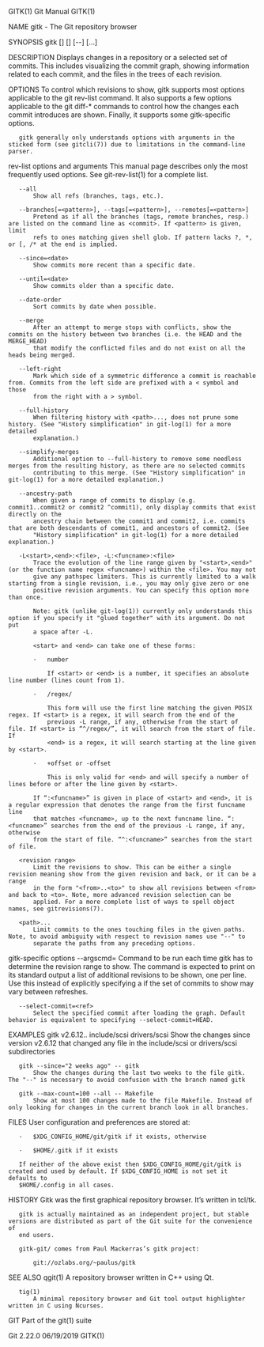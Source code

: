 GITK(1)                                                             Git Manual                                                             GITK(1)

NAME
       gitk - The Git repository browser

SYNOPSIS
       gitk [<options>] [<revision range>] [--] [<path>...]

DESCRIPTION
       Displays changes in a repository or a selected set of commits. This includes visualizing the commit graph, showing information related to
       each commit, and the files in the trees of each revision.

OPTIONS
       To control which revisions to show, gitk supports most options applicable to the git rev-list command. It also supports a few options
       applicable to the git diff-* commands to control how the changes each commit introduces are shown. Finally, it supports some gitk-specific
       options.

       gitk generally only understands options with arguments in the sticked form (see gitcli(7)) due to limitations in the command-line parser.

   rev-list options and arguments
       This manual page describes only the most frequently used options. See git-rev-list(1) for a complete list.

       --all
           Show all refs (branches, tags, etc.).

       --branches[=<pattern>], --tags[=<pattern>], --remotes[=<pattern>]
           Pretend as if all the branches (tags, remote branches, resp.) are listed on the command line as <commit>. If <pattern> is given, limit
           refs to ones matching given shell glob. If pattern lacks ?, *, or [, /* at the end is implied.

       --since=<date>
           Show commits more recent than a specific date.

       --until=<date>
           Show commits older than a specific date.

       --date-order
           Sort commits by date when possible.

       --merge
           After an attempt to merge stops with conflicts, show the commits on the history between two branches (i.e. the HEAD and the MERGE_HEAD)
           that modify the conflicted files and do not exist on all the heads being merged.

       --left-right
           Mark which side of a symmetric difference a commit is reachable from. Commits from the left side are prefixed with a < symbol and those
           from the right with a > symbol.

       --full-history
           When filtering history with <path>..., does not prune some history. (See "History simplification" in git-log(1) for a more detailed
           explanation.)

       --simplify-merges
           Additional option to --full-history to remove some needless merges from the resulting history, as there are no selected commits
           contributing to this merge. (See "History simplification" in git-log(1) for a more detailed explanation.)

       --ancestry-path
           When given a range of commits to display (e.g.  commit1..commit2 or commit2 ^commit1), only display commits that exist directly on the
           ancestry chain between the commit1 and commit2, i.e. commits that are both descendants of commit1, and ancestors of commit2. (See
           "History simplification" in git-log(1) for a more detailed explanation.)

       -L<start>,<end>:<file>, -L:<funcname>:<file>
           Trace the evolution of the line range given by "<start>,<end>" (or the function name regex <funcname>) within the <file>. You may not
           give any pathspec limiters. This is currently limited to a walk starting from a single revision, i.e., you may only give zero or one
           positive revision arguments. You can specify this option more than once.

           Note: gitk (unlike git-log(1)) currently only understands this option if you specify it "glued together" with its argument. Do not put
           a space after -L.

           <start> and <end> can take one of these forms:

           ·   number

               If <start> or <end> is a number, it specifies an absolute line number (lines count from 1).

           ·   /regex/

               This form will use the first line matching the given POSIX regex. If <start> is a regex, it will search from the end of the
               previous -L range, if any, otherwise from the start of file. If <start> is “^/regex/”, it will search from the start of file. If
               <end> is a regex, it will search starting at the line given by <start>.

           ·   +offset or -offset

               This is only valid for <end> and will specify a number of lines before or after the line given by <start>.

           If “:<funcname>” is given in place of <start> and <end>, it is a regular expression that denotes the range from the first funcname line
           that matches <funcname>, up to the next funcname line. “:<funcname>” searches from the end of the previous -L range, if any, otherwise
           from the start of file. “^:<funcname>” searches from the start of file.

       <revision range>
           Limit the revisions to show. This can be either a single revision meaning show from the given revision and back, or it can be a range
           in the form "<from>..<to>" to show all revisions between <from> and back to <to>. Note, more advanced revision selection can be
           applied. For a more complete list of ways to spell object names, see gitrevisions(7).

       <path>...
           Limit commits to the ones touching files in the given paths. Note, to avoid ambiguity with respect to revision names use "--" to
           separate the paths from any preceding options.

   gitk-specific options
       --argscmd=<command>
           Command to be run each time gitk has to determine the revision range to show. The command is expected to print on its standard output a
           list of additional revisions to be shown, one per line. Use this instead of explicitly specifying a <revision range> if the set of
           commits to show may vary between refreshes.

       --select-commit=<ref>
           Select the specified commit after loading the graph. Default behavior is equivalent to specifying --select-commit=HEAD.

EXAMPLES
       gitk v2.6.12.. include/scsi drivers/scsi
           Show the changes since version v2.6.12 that changed any file in the include/scsi or drivers/scsi subdirectories

       gitk --since="2 weeks ago" -- gitk
           Show the changes during the last two weeks to the file gitk. The "--" is necessary to avoid confusion with the branch named gitk

       gitk --max-count=100 --all -- Makefile
           Show at most 100 changes made to the file Makefile. Instead of only looking for changes in the current branch look in all branches.

FILES
       User configuration and preferences are stored at:

       ·   $XDG_CONFIG_HOME/git/gitk if it exists, otherwise

       ·   $HOME/.gitk if it exists

       If neither of the above exist then $XDG_CONFIG_HOME/git/gitk is created and used by default. If $XDG_CONFIG_HOME is not set it defaults to
       $HOME/.config in all cases.

HISTORY
       Gitk was the first graphical repository browser. It’s written in tcl/tk.

       gitk is actually maintained as an independent project, but stable versions are distributed as part of the Git suite for the convenience of
       end users.

       gitk-git/ comes from Paul Mackerras’s gitk project:

           git://ozlabs.org/~paulus/gitk

SEE ALSO
       qgit(1)
           A repository browser written in C++ using Qt.

       tig(1)
           A minimal repository browser and Git tool output highlighter written in C using Ncurses.

GIT
       Part of the git(1) suite

Git 2.22.0                                                          06/19/2019                                                             GITK(1)
